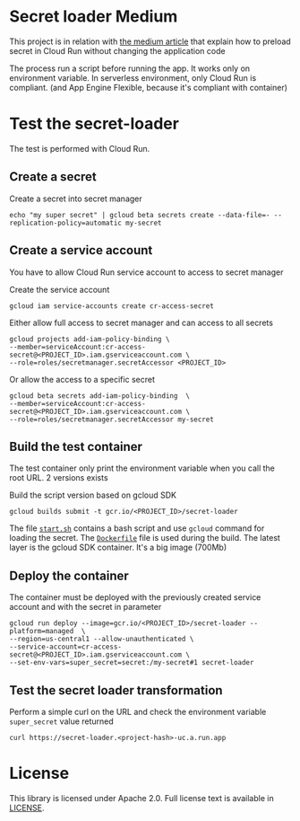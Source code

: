 # Secret loader Medium
This project is in relation with [the medium article](https://medium.com/google-cloud/secret-manager-improve-cloud-run-security-without-changing-the-code-634f60c541e6)
that explain how to preload secret in Cloud Run without changing the application code 

The process run a script before running the app. It works only on environment variable.
In serverless environment, only Cloud Run is compliant. (and App Engine Flexible, because it's compliant with container)

# Test the secret-loader
The test is performed with Cloud Run.

## Create a secret
Create a secret into secret manager

```
echo "my super secret" | gcloud beta secrets create --data-file=- --replication-policy=automatic my-secret
```

## Create a service account
You have to allow Cloud Run service account to access to secret manager

Create the service account
```
gcloud iam service-accounts create cr-access-secret
```

Either allow full access to secret manager and can access to all secrets
```
gcloud projects add-iam-policy-binding \
--member=serviceAccount:cr-access-secret@<PROJECT_ID>.iam.gserviceaccount.com \
--role=roles/secretmanager.secretAccessor <PROJECT_ID>
```

Or allow the access to a specific secret
```
gcloud beta secrets add-iam-policy-binding  \
--member=serviceAccount:cr-access-secret@<PROJECT_ID>.iam.gserviceaccount.com \
--role=roles/secretmanager.secretAccessor my-secret
```

## Build the test container
The test container only print the environment variable when you call the root URL. 
2 versions exists

Build the script version based on gcloud SDK 
```
gcloud builds submit -t gcr.io/<PROJECT_ID>/secret-loader
```
The file [`start.sh`](https://github.com/guillaumeblaquiere/secret-loader-medium/blob/master/start-gcloud.sh)
contains a bash script and use `gcloud` command for loading the secret. The [`Dockerfile`](https://github.com/guillaumeblaquiere/secret-loader-medium/blob/master/Dockerfile.gcloud)
file is used during the build. The latest layer is the gcloud SDK container. It's a big image (700Mb)

## Deploy the container
The container must be deployed with the previously created service account and with the secret in parameter

```
gcloud run deploy --image=gcr.io/<PROJECT_ID>/secret-loader --platform=managed  \
--region=us-central1 --allow-unauthenticated \
--service-account=cr-access-secret@<PROJECT_ID>.iam.gserviceaccount.com \
--set-env-vars=super_secret=secret:/my-secret#1 secret-loader
```

## Test the secret loader transformation
Perform a simple curl on the URL and check the environment variable `super_secret` value returned

```
curl https://secret-loader.<project-hash>-uc.a.run.app
```


# License

This library is licensed under Apache 2.0. Full license text is available in
[LICENSE](https://github.com/guillaumeblaquiere/secret-loader-medium/tree/master/LICENSE).

